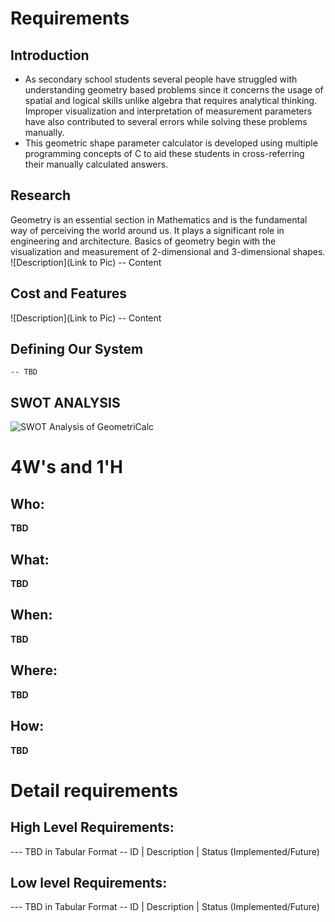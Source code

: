 # Requirements
## Introduction
 * As secondary school students several people have struggled with understanding geometry based problems since it concerns the usage of spatial and logical skills unlike algebra that requires analytical thinking. Improper visualization and interpretation of measurement parameters have also contributed to several errors while solving these problems manually.
 * This geometric shape parameter calculator is developed using multiple programming concepts of C to aid these students in cross-referring their manually calculated answers.


## Research
   Geometry is an essential section in Mathematics and is the fundamental way of perceiving the world around us. It plays a significant role in engineering and architecture. Basics of geometry begin with the visualization and measurement of 2-dimensional and 3-dimensional shapes.
![Description](Link to Pic)
-- Content 
## Cost and Features
![Description](Link to Pic)
-- Content 
## Defining Our System
    -- TBD
## SWOT ANALYSIS
![SWOT Analysis of GeometriCalc](https://github.com/256152/Mini_Project_1_April_2021/blob/3aca8e1cdca1395ec9b16f4929e6b76877844578/MiniProject_C/1_Requirements/SWOT.png)

# 4W&#39;s and 1&#39;H

## Who:

**TBD**

## What:

**TBD**

## When:

**TBD**

## Where:

**TBD**

## How:

**TBD**

# Detail requirements
## High Level Requirements:
--- TBD in Tabular Format 
-- ID | Description | Status (Implemented/Future)


##  Low level Requirements:
--- TBD in Tabular Format 
-- ID | Description | Status (Implemented/Future)
